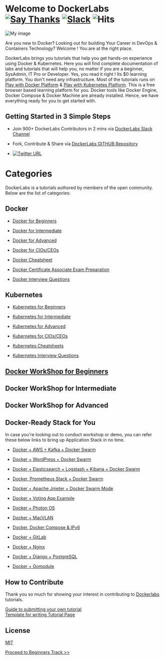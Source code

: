 # Welcome to DockerLabs  [![Say Thanks](https://img.shields.io/badge/SayThanks.io-%E2%98%BC-1EAEDB.svg)](https://saythanks.io/to/collabnix) [![Slack ](https://img.shields.io/badge/collabnix/dockerlabs-pink.svg)](https://tinyurl.com/y973wcq8) ![Hits](https://hitcounter.pythonanywhere.com/count/tag.svg?url=https%3A%2F%2Fcollabnix.github.io%2Fdockerlabs%2F)



![My image](https://raw.githubusercontent.com/collabnix/dockerlabs/master/images/dockerlabs.jpeg)

Are you new to Docker? Looking out for building Your Career in DevOps & Containers Technology?  Welcome ! You are at the right place.

DockerLabs brings you tutorials that help you get hands-on experience using Docker & Kubernetes. Here you will find complete documentation of labs and tutorials that will help you, no matter if you are a beginner, SysAdmin, IT Pro or Developer. Yes, you read it right ! Its $0 learning platform. You don't need any infrastructure. Most of the tutorials runs on [Play with Docker Platform](https://labs.play-with-docker.com/) & [Play with Kubernetes Platform](https://play-with-k8s.com). This is a free browser based learning platform for you. Docker tools like Docker Engine, Docker Compose & Docker Machine are already installed. Hence, we have everything ready for you to get started with.

## Getting Started in 3 Simple Steps

- Join 900+ DockerLabs Contributors in 2 mins via [DockerLabs Slack Channel](https://tinyurl.com/y973wcq8)

- Fork, Contribute & Share via [DockerLabs GITHUB Repository](https://github.com/collabnix/dockerlabs)

-  [![Twitter URL](https://img.shields.io/twitter/url/https/twitter.com/fold_left.svg?style=social&label=Follow%20%40collabnix)](https://twitter.com/collabnix)



# Categories

DockerLabs is a tutorials authored by members of the open community.
Below are the list of categories:

## Docker

- [Docker for Beginners](./beginners/README.md)

- [Docker for Intermediate](./intermediate/README.md)

- [Docker for Advanced](./advanced/README.md)

- [Docker for CIOs/CEOs](./docker/leadership/README.md)

- [Docker Cheatsheet](./docker/cheatsheet/README.md)

- [Docker Certificate Associate Exam Preparation](./docker/dca.md)

- [Docker Interview Questions](./docker/docker-interview-questions.md)


## Kubernetes

- [Kubernetes for Beginners](./kubernetes/README.md)

- [Kubernetes for Intermediate](./kubernetes/Intermediate/README.md)

- [Kubernetes for Advanced](https://github.com/collabnix/dockerlabs/tree/master/kubernetes/README.md)

- [Kubernetes for CIOs/CEOs](./kubernetes/leadership/README.md)

- [Kubernetes Cheatsheets](./kubernetes/cheatsheets)

- [Kubernetes Interview Questions]()


## [Docker WorkShop for Beginners](./workshop/docker/README.md)

## Docker WorkShop for Intermediate

## Docker WorkShop for Advanced



## Docker-Ready Stack for You

In case you're looking out to conduct workshop or demo, you can refer these below links to bring up Application Stack in no time.

- [Docker + AWS + Kafka + Docker Swarm](./intermediate/swarm-mode/beginner-tutorial/swarm-on-aws/README.md)

- [Docker + WordPress + Docker Swarm](./solution/wordpress/README.md)

- [Docker + Elasticsearch + Logstash + Kibana + Docker Swarm](./play-with-docker/ELK/README.md)

- [Docker, Prometheus Stack + Docker Swarm](./play-with-docker/docker-prometheus-swarm/README.md)

- [Docker + Apache Jmeter + Docker Swarm Mode](./play-with-docker/jmeter-docker/README.md)

- [Docker + Voting App Example](./play-with-docker/example-voting-app/README.md)

- [Docker + Photon OS](./play-with-docker/vmware/powercli/README.md)

- [Docker + MacVLAN](./play-with-docker/macvlan/README.md)

- [Docker, Docker Compose & IPv6](./play-with-docker/ipv6/README.md)

- [Docker + GitLab](./play-with-docker/gitlab/README.md)

- [Docker + Nginx ](./play-with-docker/nginx/README.md)

- [Docker + Django + PostgreSQL](./solution/django-postgres/readme.md)

- [Docker + Gomodule](./beginners/httpserver_go_module_and_docker.md)





## How to Contribute

Thank you so much for showing your interest in contributing to [Dockerlabs](https://github.com/collabnix/dockerlabs) tutorials.

[Guide to submitting your own tutorial](./CONTRIBUTING.md)<br>
[Template for writing Tutorial Page](./template/EXAMPLE.md)

## License

[MIT](./LICENSE.md)

   [Proceed to Beginners Track >>](./beginners/README.md)
